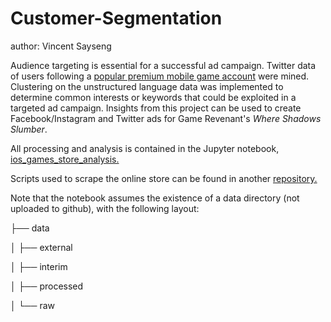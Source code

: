 Customer-Segmentation
==============================
author: Vincent Sayseng

Audience targeting is essential for a successful ad campaign. Twitter data of users following a [popular premium mobile game account](https://twitter.com/ustwogames?ref_src=twsrc%5Egoogle%7Ctwcamp%5Eserp%7Ctwgr%5Eauthor) were mined. Clustering on the unstructured language data was implemented to determine common interests or keywords that could be exploited in a targeted ad campaign. Insights from this project can be used to create Facebook/Instagram and Twitter ads for Game Revenant's *Where Shadows Slumber*. 

All processing and analysis is contained in the Jupyter notebook, [ios_games_store_analysis.](https://github.com/vin-say/Where-Shadows-Slumber/blob/master/Customer-Segmentation/notebooks/ustwo_twitter_fol_analysis.ipynb)

Scripts used to scrape the online store can be found in another [repository.](https://github.com/vin-say/web-scraping/tree/master/twitter)

Note that the notebook assumes the existence of a data directory (not uploaded to github), with the following layout:

├── data

│   ├── external

│   ├── interim

│   ├── processed

│   └── raw
